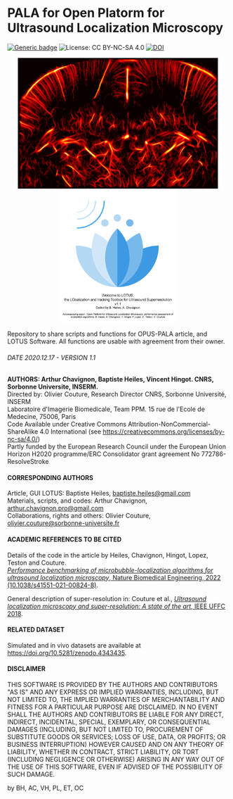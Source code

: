 # PALA for Open Platorm for Ultrasound Localization Microscopy
[![Generic badge](https://img.shields.io/badge/NBME-10.1038/s41551021008248-red.svg)](https://doi.org/10.1038/s41551-021-00824-8)
![License: CC BY-NC-SA 4.0](https://img.shields.io/badge/License-CC%20BY--NC--SA%204.0-lightgrey.svg)
[![DOI](https://zenodo.org/badge/DOI/10.5281/zenodo.4343435.svg)](https://doi.org/10.5281/zenodo.4343435)

<p align="center">
<img src="https://github.com/AChavignon/PALA/blob/master/fig1_matout_radial_vivo.png" height="300">
  <img src="https://github.com/AChavignon/PALA/blob/master/LOTUS/LOTS_welcome.png" height="300">
</p>
Repository to share scripts and functions for OPUS-PALA article, and LOTUS Software.  All functions are usable with agreement from their owner.

###### DATE 2020.12.17 - VERSION 1.1
__AUTHORS: Arthur Chavignon, Baptiste Heiles, Vincent Hingot. CNRS, Sorbonne Universite, INSERM.__  
Directed by: Olivier Couture, Research Director CNRS, Sorbonne Université, INSERM  
Laboratoire d'Imagerie Biomedicale, Team PPM. 15 rue de l'Ecole de Medecine, 75006, Paris  
Code Available under Creative Commons Attribution-NonCommercial-ShareAlike 4.0 International (see https://creativecommons.org/licenses/by-nc-sa/4.0/)  
Partly funded by the European Research Council under the European Union Horizon H2020 programme/ERC Consolidator grant agreement No 772786-ResolveStroke

#### CORRESPONDING AUTHORS
Article, GUI LOTUS: Baptiste Heiles, baptiste.heiles@gmail.com  
Materials, scripts, and codes: Arthur Chavignon, arthur.chavignon.pro@gmail.com  
Collaborations, rights and others: Olivier Couture, olivier.couture@sorbonne-universite.fr  

#### ACADEMIC REFERENCES TO BE CITED
Details of the code in the article by Heiles, Chavignon, Hingot, Lopez, Teston and Couture.  
[*Performance benchmarking of microbubble-localization algorithms for ultrasound localization microscopy*, Nature Biomedical Engineering, 2022 (10.1038/s41551-021-00824-8)](https://www.nature.com/articles/s41551-021-00824-8).

General description of super-resolution in: Couture et al., [*Ultrasound localization microscopy and super-resolution: A state of the art*, IEEE UFFC 2018](https://doi.org/10.1109/TUFFC.2018.2850811).

#### RELATED DATASET
Simulated and in vivo datasets are available at https://doi.org/10.5281/zenodo.4343435.

#### DISCLAIMER
THIS SOFTWARE IS PROVIDED BY THE AUTHORS AND CONTRIBUTORS "AS IS" AND ANY EXPRESS OR IMPLIED WARRANTIES, INCLUDING, 
BUT NOT LIMITED TO, THE IMPLIED WARRANTIES OF MERCHANTABILITY AND FITNESS FOR A PARTICULAR PURPOSE ARE DISCLAIMED. 
IN NO EVENT SHALL THE AUTHORS AND CONTRIBUTORS BE LIABLE FOR ANY DIRECT, INDIRECT, INCIDENTAL, SPECIAL, EXEMPLARY, OR
CONSEQUENTIAL DAMAGES (INCLUDING, BUT NOT LIMITED TO, PROCUREMENT OF SUBSTITUTE GOODS OR SERVICES; LOSS OF USE, DATA, 
OR PROFITS; OR BUSINESS INTERRUPTION) HOWEVER CAUSED AND ON ANY THEORY OF LIABILITY, WHETHER IN CONTRACT, STRICT 
LIABILITY, OR TORT (INCLUDING NEGLIGENCE OR OTHERWISE) ARISING IN ANY WAY OUT OF THE USE OF THIS SOFTWARE, EVEN IF 
ADVISED OF THE POSSIBILITY OF SUCH DAMAGE.

by BH, AC, VH, PL, ET, OC  
